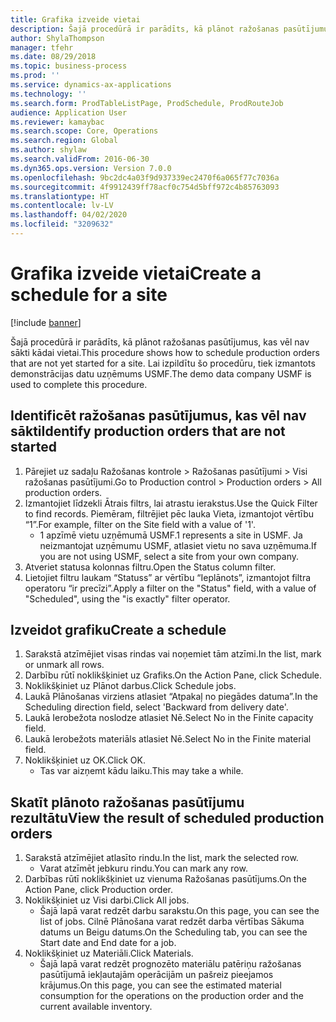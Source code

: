 ```yaml
---
title: Grafika izveide vietai
description: Šajā procedūrā ir parādīts, kā plānot ražošanas pasūtījumus, kas vēl nav sākti kādai vietai.
author: ShylaThompson
manager: tfehr
ms.date: 08/29/2018
ms.topic: business-process
ms.prod: ''
ms.service: dynamics-ax-applications
ms.technology: ''
ms.search.form: ProdTableListPage, ProdSchedule, ProdRouteJob
audience: Application User
ms.reviewer: kamaybac
ms.search.scope: Core, Operations
ms.search.region: Global
ms.author: shylaw
ms.search.validFrom: 2016-06-30
ms.dyn365.ops.version: Version 7.0.0
ms.openlocfilehash: 9bc2dc4a03f9d937339ec2470f6a065f77c7036a
ms.sourcegitcommit: 4f9912439ff78acf0c754d5bff972c4b85763093
ms.translationtype: HT
ms.contentlocale: lv-LV
ms.lasthandoff: 04/02/2020
ms.locfileid: "3209632"
---
```

# <a name="create-a-schedule-for-a-site"></a><span data-ttu-id="d643a-103">Grafika izveide vietai</span><span class="sxs-lookup"><span data-stu-id="d643a-103">Create a schedule for a site</span></span>

[!include [banner](../../includes/banner.md)]

<span data-ttu-id="d643a-104">Šajā procedūrā ir parādīts, kā plānot ražošanas pasūtījumus, kas vēl nav sākti kādai vietai.</span><span class="sxs-lookup"><span data-stu-id="d643a-104">This procedure shows how to schedule production orders that are not yet started for a site.</span></span>  <span data-ttu-id="d643a-105">Lai izpildītu šo procedūru, tiek izmantots demonstrācijas datu uzņēmums USMF.</span><span class="sxs-lookup"><span data-stu-id="d643a-105">The demo data company USMF is used to complete this procedure.</span></span>


## <a name="identify-production-orders-that-are-not-started"></a><span data-ttu-id="d643a-106">Identificēt ražošanas pasūtījumus, kas vēl nav sākti</span><span class="sxs-lookup"><span data-stu-id="d643a-106">Identify production orders that are not started</span></span>
1. <span data-ttu-id="d643a-107">Pārejiet uz sadaļu Ražošanas kontrole > Ražošanas pasūtījumi > Visi ražošanas pasūtījumi.</span><span class="sxs-lookup"><span data-stu-id="d643a-107">Go to Production control > Production orders > All production orders.</span></span>
2. <span data-ttu-id="d643a-108">Izmantojiet līdzekli Ātrais filtrs, lai atrastu ierakstus.</span><span class="sxs-lookup"><span data-stu-id="d643a-108">Use the Quick Filter to find records.</span></span> <span data-ttu-id="d643a-109">Piemēram, filtrējiet pēc lauka Vieta, izmantojot vērtību “1”.</span><span class="sxs-lookup"><span data-stu-id="d643a-109">For example, filter on the Site field with a value of '1'.</span></span>
    * <span data-ttu-id="d643a-110">1 apzīmē vietu uzņēmumā USMF.</span><span class="sxs-lookup"><span data-stu-id="d643a-110">1 represents a site in USMF.</span></span> <span data-ttu-id="d643a-111">Ja neizmantojat uzņēmumu USMF, atlasiet vietu no sava uzņēmuma.</span><span class="sxs-lookup"><span data-stu-id="d643a-111">If you are not using USMF, select a site from your own company.</span></span>  
3. <span data-ttu-id="d643a-112">Atveriet statusa kolonnas filtru.</span><span class="sxs-lookup"><span data-stu-id="d643a-112">Open the Status column filter.</span></span>
4. <span data-ttu-id="d643a-113">Lietojiet filtru laukam “Statuss” ar vērtību “Ieplānots”, izmantojot filtra operatoru “ir precīzi”.</span><span class="sxs-lookup"><span data-stu-id="d643a-113">Apply a filter on the "Status" field, with a value of "Scheduled", using the "is exactly" filter operator.</span></span>

## <a name="create-a-schedule"></a><span data-ttu-id="d643a-114">Izveidot grafiku</span><span class="sxs-lookup"><span data-stu-id="d643a-114">Create a schedule</span></span>
1. <span data-ttu-id="d643a-115">Sarakstā atzīmējiet visas rindas vai noņemiet tām atzīmi.</span><span class="sxs-lookup"><span data-stu-id="d643a-115">In the list, mark or unmark all rows.</span></span>
2. <span data-ttu-id="d643a-116">Darbību rūtī noklikšķiniet uz Grafiks.</span><span class="sxs-lookup"><span data-stu-id="d643a-116">On the Action Pane, click Schedule.</span></span>
3. <span data-ttu-id="d643a-117">Noklikšķiniet uz Plānot darbus.</span><span class="sxs-lookup"><span data-stu-id="d643a-117">Click Schedule jobs.</span></span>
4. <span data-ttu-id="d643a-118">Laukā Plānošanas virziens atlasiet “Atpakaļ no piegādes datuma”.</span><span class="sxs-lookup"><span data-stu-id="d643a-118">In the Scheduling direction field, select 'Backward from delivery date'.</span></span>
5. <span data-ttu-id="d643a-119">Laukā Ierobežota noslodze atlasiet Nē.</span><span class="sxs-lookup"><span data-stu-id="d643a-119">Select No in the Finite capacity field.</span></span>
6. <span data-ttu-id="d643a-120">Laukā Ierobežots materiāls atlasiet Nē.</span><span class="sxs-lookup"><span data-stu-id="d643a-120">Select No in the Finite material field.</span></span>
7. <span data-ttu-id="d643a-121">Noklikšķiniet uz OK.</span><span class="sxs-lookup"><span data-stu-id="d643a-121">Click OK.</span></span>
    * <span data-ttu-id="d643a-122">Tas var aizņemt kādu laiku.</span><span class="sxs-lookup"><span data-stu-id="d643a-122">This may take a while.</span></span>  

## <a name="view-the-result-of-scheduled-production-orders"></a><span data-ttu-id="d643a-123">Skatīt plānoto ražošanas pasūtījumu rezultātu</span><span class="sxs-lookup"><span data-stu-id="d643a-123">View the result of scheduled production orders</span></span>
1. <span data-ttu-id="d643a-124">Sarakstā atzīmējiet atlasīto rindu.</span><span class="sxs-lookup"><span data-stu-id="d643a-124">In the list, mark the selected row.</span></span>
    * <span data-ttu-id="d643a-125">Varat atzīmēt jebkuru rindu.</span><span class="sxs-lookup"><span data-stu-id="d643a-125">You can mark any row.</span></span>  
2. <span data-ttu-id="d643a-126">Darbības rūtī noklikšķiniet uz vienuma Ražošanas pasūtījums.</span><span class="sxs-lookup"><span data-stu-id="d643a-126">On the Action Pane, click Production order.</span></span>
3. <span data-ttu-id="d643a-127">Noklikšķiniet uz Visi darbi.</span><span class="sxs-lookup"><span data-stu-id="d643a-127">Click All jobs.</span></span>
    * <span data-ttu-id="d643a-128">Šajā lapā varat redzēt darbu sarakstu.</span><span class="sxs-lookup"><span data-stu-id="d643a-128">On this page, you can see the list of jobs.</span></span> <span data-ttu-id="d643a-129">Cilnē Plānošana varat redzēt darba vērtības Sākuma datums un Beigu datums.</span><span class="sxs-lookup"><span data-stu-id="d643a-129">On the Scheduling tab, you can see the Start date and End date for a job.</span></span>  
4. <span data-ttu-id="d643a-130">Noklikšķiniet uz Materiāli.</span><span class="sxs-lookup"><span data-stu-id="d643a-130">Click Materials.</span></span>
    * <span data-ttu-id="d643a-131">Šajā lapā varat redzēt prognozēto materiālu patēriņu ražošanas pasūtījumā iekļautajām operācijām un pašreiz pieejamos krājumus.</span><span class="sxs-lookup"><span data-stu-id="d643a-131">On this page, you can see the estimated material consumption for the operations on the production order and the current available inventory.</span></span>  

